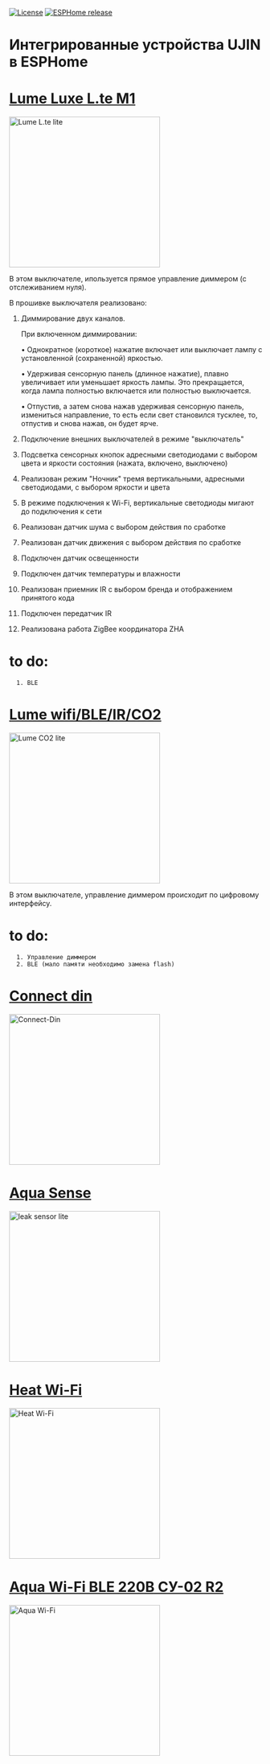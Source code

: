 [![License][license-shield]][license]
[![ESPHome release][esphome-release-shield]][esphome-release]

[license-shield]: https://img.shields.io/static/v1?label=License&message=MIT&color=orange&logo=license
[license]: https://opensource.org/licenses/MIT
[esphome-release-shield]: https://img.shields.io/static/v1?label=ESPHome&message=2025.3&color=green&logo=esphome
[esphome-release]: https://GitHub.com/esphome/esphome/releases/


# Интегрированные устройства UJIN в ESPHome


# [Lume Luxe L.te M1](https://github.com/Ananyevgv/esphome-ujin/blob/7df921a225203874b50efc2a2f6a108fb8cb2985/Lume%20Luxe_L.te%20M1/lume%20luxe%20L.te%20M1.yaml)

<img src="https://github.com/Ananyevgv/esphome-ujin/blob/5f76cadf9561d7a832881ac16208bb044533d744/Lume%20Luxe_L.te%20M1/images/Luxe_Lte%20M1_1.jpg" height="300" alt="Lume L.te lite"> 

В этом выключателе, ипользуется прямое управление диммером (с отслеживанием нуля).

В прошивке выключателя реализовано:
1. Диммирование двух каналов.

      При включенном диммировании:

      • Однократное (короткое) нажатие включает или выключает лампу с установленной (сохраненной) яркостью.

      • Удерживая сенсорную панель (длинное нажатие), плавно увеличивает или уменьшает яркость лампы. Это прекращается, когда лампа полностью включается или полностью выключается.

      • Отпустив, а затем снова нажав удерживая сенсорную панель, измениться направление, то есть если свет становился тусклее, то, отпустив и снова нажав, он будет ярче.

2. Подключение внешних выключателей в режиме "выключатель"
3. Подсветка сенсорных кнопок адресными светодиодами с выбором цвета и яркости состояния (нажата, включено, выключено)
4. Реализован режим "Ночник" тремя вертикальными, адресными светодиодами, с выбором яркости и цвета
5. В режиме подключения к Wi-Fi, вертикальные светодиоды мигают до подключения к сети
6. Реализован датчик шума с выбором действия по сработке
7. Реализован датчик движения с выбором действия по сработке
8. Подключен датчик освещенности
9. Подключен датчик температуры и влажности
10. Реализован приемник IR  с выбором бренда и отображением принятого кода
11. Подключен передатчик IR
12. Реализована работа ZigBee координатора ZHA

    


# to do: 
      
      1. BLE

# [Lume wifi/BLE/IR/CO2](https://github.com/ananyevgv/esphome-ujin/blob/main/Lume%20Wi-Fi_BLE_IR_CO2/Lume%20Wi-FI_BLE_IR_CO2.yaml)

<img src="https://github.com/ananyevgv/esphome-ujin/blob/main/Lume%20Wi-Fi_BLE_IR_CO2/images/Lume%20wifi_BLE_IR_CO2_1.jpg" height="300" alt="Lume CO2 lite">

В этом выключателе, управление диммером происходит по цифровому интерфейсу.

# to do: 

      1. Управление диммером
      2. BLE (мало памяти необходимо замена flash)


# [Connect din](https://github.com/Ananyevgv/esphome-ujin/blob/f9e8dd99a58445ae1349fafaf5a36c6e7d8ec50f/Connect-din%20Wi-Fi/rele-ujin.yaml)

<img src="https://github.com/ananyevgv/esphome-ujin/blob/0098fa99f428bf6730a7f8af4ea90c74ea1c70b0/Connect-din%20Wi-Fi/images/connect-din_wi-fi.jpg" height="300" alt="Connect-Din">

 
# [Aqua Sense](https://github.com/Ananyevgv/esphome-ujin/blob/02668abdb31d5efbcec2e42ae0b62cf414c559d0/Aqua-Sense%20BLE/leak-sensor.yaml)

<img src="https://github.com/ananyevgv/esphome-ujin/blob/c8646eea51e237678c43588dae4a290cfe0a1586/Aqua-Sense%20BLE/images/Aqua-Sense%20BLE.jpg" height="300" alt="leak sensor lite">


# [Heat Wi-Fi](https://github.com/ananyevgv/esphome-ujin/blob/main/Heat%20Wi-Fi%2Fheat_wifi.yaml)

<img src="https://github.com/Ananyevgv/esphome-ujin/blob/382708609ab669d9a017be2ed7dc692cb6605322/Heat%20Wi-Fi/images/heat_1.jpg" height="300" alt="Heat Wi-Fi ">



# [Aqua Wi-Fi BLE 220В СУ-02 R2](https://github.com/ananyevgv/esphome-ujin/blob/ab583b7662ee3f60981c07a3cfd8f1724de03bbe/Aqua%20Wi-Fi_BLE_220%D0%92_%D0%A1%D0%A3-02_R2/Aqua%20Wi-Fi_pinout.txt)
<img src="https://github.com/ananyevgv/esphome-ujin/blob/c8646eea51e237678c43588dae4a290cfe0a1586/Aqua%20Wi-Fi_BLE_220%D0%92_%D0%A1%D0%A3-02_R2/images/Aqua%20Wi-Fi_1.jpg" height="300" alt="Aqua Wi-Fi">
